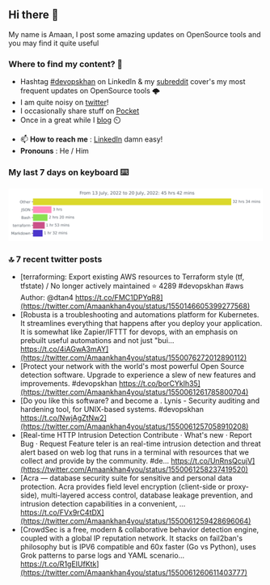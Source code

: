 <!--- [![Hits](https://hits.seeyoufarm.com/api/count/incr/badge.svg?url=https%3A%2F%2Fgithub.com%2Fakhan4u%2Fhit-counter&count_bg=%2379C83D&title_bg=%23555555&icon=&icon_color=%23E7E7E7&title=visits&edge_flat=false)](https://hits.seeyoufarm.com) --->

## Hi there 👋

My name is Amaan, I post some amazing updates on OpenSource tools and you may find it quite useful

### Where to find my content? 🤔

* Hashtag [#devopskhan](https://www.linkedin.com/feed/hashtag/devopskhan/) on LinkedIn & my [subreddit](https://www.reddit.com/r/devopskhan/) cover's my most frequent updates on OpenSource tools 🌩️
* I am quite noisy on [twitter](https://twitter.com/Amaankhan4you)!
* I occasionally share stuff on [Pocket](https://getpocket.com/@ej6g8d1dp2829A16a9Tf5d4T6bAMp3d8791rejDe86yem3bm4e14ex4fT4dluk29)
* Once in a great while I [blog](https://linuxparrot.com/) ⏲️


- 📫 **How to reach me** : [LinkedIn](https://www.linkedin.com/in/amaan-khan-linux-ninja) damn easy!
- **Pronouns** : He / Him

### My last 7 days on keyboard ⌨️

<img src="https://github.com/akhan4u/akhan4u/blob/main/images/stat.svg" alt="Amaan's Wakatime Activity!"/>

### 🔝 7 recent twitter posts
<!-- DEVDOJO:START -->
- [terraforming: Export existing AWS resources to Terraform style &lpar;tf, tfstate&rpar; / No longer actively maintained
⭐️ 4289
#devopskhan #aws
Author: @dtan4
https://t.co/FMC1DPYqR8](https://twitter.com/Amaankhan4you/status/1550146605399277568)
- [Robusta is a troubleshooting and automations platform for Kubernetes. It streamlines everything that happens after you deploy your application. It is somewhat like Zapier/IFTTT for devops, with an emphasis on prebuilt useful automations and not just &quot;bui… https://t.co/4iAGwA3mAY](https://twitter.com/Amaankhan4you/status/1550076272012890112)
- [Protect your network with the world&#39;s most powerful Open Source detection software. Upgrade to experience a slew of new features and improvements. #devopskhan https://t.co/borCYklh35](https://twitter.com/Amaankhan4you/status/1550061261785800704)
- [Do you like this software? and become a . Lynis - Security auditing and hardening tool, for UNIX-based systems. #devopskhan https://t.co/NwjAgZtNw2](https://twitter.com/Amaankhan4you/status/1550061257058910208)
- [Real-time HTTP Intrusion Detection Contribute · What&#39;s new · Report Bug · Request Feature teler is an real-time intrusion detection and threat alert based on web log that runs in a terminal with resources that we collect and provide by the community. #de… https://t.co/UnRnsQcujV](https://twitter.com/Amaankhan4you/status/1550061258237419520)
- [Acra — database security suite for sensitive and personal data protection. Acra provides field level encryption &lpar;client-side or proxy-side&rpar;, multi-layered access control, database leakage prevention, and intrusion detection capabilities in a convenient, … https://t.co/FVx9rC4tDX](https://twitter.com/Amaankhan4you/status/1550061259428696064)
- [CrowdSec is a free, modern &amp; collaborative behavior detection engine, coupled with a global IP reputation network. It stacks on fail2ban&#39;s philosophy but is IPV6 compatible and 60x faster &lpar;Go vs Python&rpar;, uses Grok patterns to parse logs and YAML scenario… https://t.co/R1gEIUfKtk](https://twitter.com/Amaankhan4you/status/1550061260611403777)
<!-- DEVDOJO:END -->

<!-- ![Amaan's GitHub stats](https://github-readme-stats.vercel.app/api?username=akhan4u&count_private=true&show_icons=true&hide=contribs) -->
